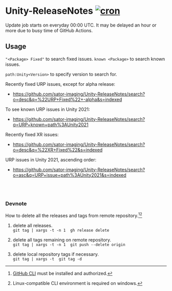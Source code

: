 # Unity-ReleaseNotes  [![cron](https://github.com/sator-imaging/Unity-ReleaseNotes/actions/workflows/cron.yml/badge.svg)](https://github.com/sator-imaging/Unity-ReleaseNotes/actions/workflows/cron.yml)

Update job starts on everyday 00:00 UTC. It may be delayed an hour or more due to busy time of GitHub Actions.



## Usage

`"<Package> Fixed"` to search fixed issues.
`known <Package>` to search known issues.

`path:Unity<Version>` to specify version to search for.


Recently fixed URP issues, except for alpha release:
- https://github.com/sator-imaging/Unity-ReleaseNotes/search?o=desc&q=%22URP+Fixed%22+-alpha&s=indexed

To see known URP issues in Unity 2021:
- https://github.com/sator-imaging/Unity-ReleaseNotes/search?q=URP+known+path%3AUnity2021

Recently fixed XR issues:
- https://github.com/sator-imaging/Unity-ReleaseNotes/search?o=desc&q=%22XR+Fixed%22&s=indexed

URP issues in Unity 2021, ascending order:
- https://github.com/sator-imaging/Unity-ReleaseNotes/search?o=asc&q=URP+issue+path%3AUnity2021&s=indexed




&nbsp;  
&nbsp;  


### Devnote

How to delete all the releases and tags from remote repository.[^1][^2]

[^1]: [GitHub CLI](https://cli.github.com/) must be installed and authorized.
[^2]: Linux-compatible CLI environment is required on windows.


1. delete all releases.  
   `git tag | xargs -t -n 1  gh release delete`

2. delete all tags remaining on remote repository.  
   `git tag | xargs -t -n 1  git push --delete origin`

3. delete local repository tags if necessary.  
   `git tag | xargs -t  git tag -d`

